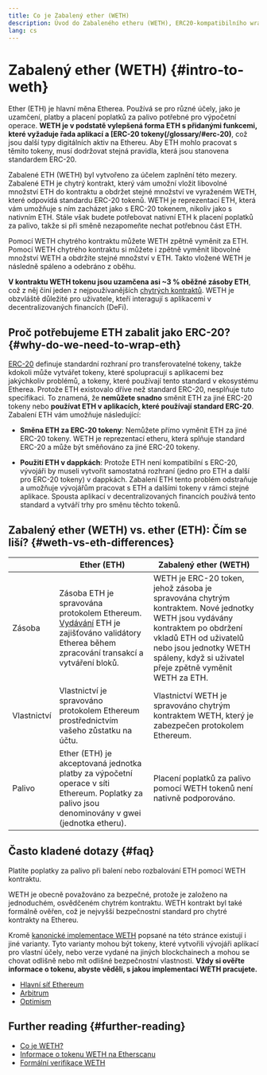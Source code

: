 ```yaml
---
title: Co je Zabalený ether (WETH)
description: Úvod do Zabaleného etheru (WETH), ERC20-kompatibilního wrapperu pro ether (ETH).
lang: cs
---
```


# Zabalený ether (WETH) {#intro-to-weth}

Ether (ETH) je hlavní měna Etherea. Používá se pro různé účely, jako je uzamčení, platby a placení poplatků za palivo potřebné pro výpočetní operace. **WETH je v podstatě vylepšená forma ETH s přidanými funkcemi, které vyžaduje řada aplikací a [ERC-20 tokeny(/glossary/#erc-20)**, což jsou další typy digitálních aktiv na Ethereu. Aby ETH mohlo pracovat s těmito tokeny, musí dodržovat stejná pravidla, která jsou stanovena standardem ERC-20.

Zabalené ETH (WETH) byl vytvořeno za účelem zaplnění této mezery. Zabalené ETH je chytrý kontrakt, který vám umožní vložit libovolné množství ETH do kontraktu a obdržet stejné množství ve vyraženém WETH, které odpovídá standardu ERC-20 tokenů. WETH je reprezentací ETH, která vám umožňuje s ním zacházet jako s ERC-20 tokenem, nikoliv jako s nativním ETH. Stále však budete potřebovat nativní ETH k placení poplatků za palivo, takže si při směně nezapomeňte nechat potřebnou část ETH.

Pomocí WETH chytrého kontraktu můžete WETH zpětně vyměnit za ETH. Pomocí WETH chytrého kontraktu si můžete i zpětně vyměnit libovolné množství WETH a obdržíte stejné množství v ETH. Takto vložené WETH je následně spáleno a odebráno z oběhu.

**V kontraktu WETH tokenu jsou uzamčena asi ~3 % oběžné zásoby ETH**, což z něj činí jeden z nejpoužívanějších [chytrých kontraktů](/glossary/#smart-contract). WETH je obzvláště důležité pro uživatele, kteří interagují s aplikacemi v decentralizovaných financích (DeFi).

## Proč potřebujeme ETH zabalit jako ERC-20? {#why-do-we-need-to-wrap-eth}

[ERC-20](/developers/docs/standards/tokens/erc-20/) definuje standardní rozhraní pro transferovatelné tokeny, takže kdokoli může vytvářet tokeny, které spolupracují s aplikacemi bez jakýchkoliv problémů, a tokeny, které používají tento standard v ekosystému Etherea. Protože ETH existovalo dříve než standard ERC-20, nesplňuje tuto specifikaci. To znamená, že **nemůžete snadno** směnit ETH za jiné ERC-20 tokeny nebo **používat ETH v aplikacích, které používají standard ERC-20**. Zabalení ETH vám umožňuje následující:

- **Směna ETH za ERC-20 tokeny**: Nemůžete přímo vyměnit ETH za jiné ERC-20 tokeny. WETH je reprezentací etheru, která splňuje standard ERC-20 a může být směňováno za jiné ERC-20 tokeny.

- **Použití ETH v dappkách**: Protože ETH není kompatibilní s ERC-20, vývojáři by museli vytvořit samostatná rozhraní (jedno pro ETH a další pro ERC-20 tokeny) v dappkách. Zabalení ETH tento problém odstraňuje a umožňuje vývojářům pracovat s ETH a dalšími tokeny v rámci stejné aplikace. Spousta aplikací v decentralizovaných financích používá tento standard a vytváří trhy pro směnu těchto tokenů.

## Zabalený ether (WETH) vs. ether (ETH): Čím se liší? {#weth-vs-eth-differences}

|             | **Ether (ETH)**                                                                                                                                                                                    | **Zabalený ether (WETH)**                                                                                                                                                                                                                             |
| ----------- | --------------------------------------------------------------------------------------------------------------------------------------------------------------------------------------------------------------------- | ------------------------------------------------------------------------------------------------------------------------------------------------------------------------------------------------------------------------------------------------------------------------ |
| Zásoba      | Zásoba ETH je spravována protokolem Ethereum. [Vydávání](/roadmap/merge/issuance) ETH je zajišťováno validátory Etherea během zpracování transakcí a vytváření bloků.                 | WETH je ERC-20 token, jehož zásoba je spravována chytrým kontraktem. Nové jednotky WETH jsou vydávány kontraktem po obdržení vkladů ETH od uživatelů nebo jsou jednotky WETH spáleny, když si uživatel přeje zpětně vyměnit WETH za ETH. |
| Vlastnictví | Vlastnictví je spravováno protokolem Ethereum prostřednictvím vašeho zůstatku na účtu.                                                                                                                | Vlastnictví WETH je spravováno chytrým kontraktem WETH, který je zabezpečen protokolem Ethereum.                                                                                                                                                         |
| Palivo      | Ether (ETH) je akceptovaná jednotka platby za výpočetní operace v síti Ethereum. Poplatky za palivo jsou denominovány v gwei (jednotka etheru). | Placení poplatků za palivo pomocí WETH tokenů není nativně podporováno.                                                                                                                                                                                  |

## Často kladené dotazy {#faq}

<ExpandableCard title="Do you pay to wrap/unwrap ETH?" eventCategory="/wrapped-eth" eventName="clicked Do you pay to wrap/unwrap ETH?">

Platíte poplatky za palivo při balení nebo rozbalování ETH pomocí WETH kontraktu.

</ExpandableCard>

<ExpandableCard title="Is WETH safe?" eventCategory="/wrapped-eth" eventName="clicked Is WETH safe?">

WETH je obecně považováno za bezpečné, protože je založeno na jednoduchém, osvědčeném chytrém kontraktu. WETH kontrakt byl také formálně ověřen, což je nejvyšší bezpečnostní standard pro chytré kontrakty na Ethereu.

</ExpandableCard>

<ExpandableCard title="Why am I seeing different WETH tokens?" eventCategory="/wrapped-eth" eventName="clicked Why am I seeing different WETH tokens?">

Kromě [kanonické implementace WETH](https://etherscan.io/token/0xc02aaa39b223fe8d0a0e5c4f27ead9083c756cc2) popsané na této stránce existují i jiné varianty. Tyto varianty mohou být tokeny, které vytvořili vývojáři aplikací pro vlastní účely, nebo verze vydané na jiných blockchainech a mohou se chovat odlišně nebo mít odlišné bezpečnostní vlastnosti. **Vždy si ověřte informace o tokenu, abyste věděli, s jakou implementací WETH pracujete.**

</ExpandableCard>

<ExpandableCard title="What are the WETH contracts on other networks?" eventCategory="/wrapped-eth" eventName="clicked What are the WETH contracts on other networks?">

- [Hlavní síť Ethereum](https://etherscan.io/token/0xC02aaA39b223FE8D0A0e5C4F27eAD9083C756Cc2)
- [Arbitrum](https://arbiscan.io/token/0x82af49447d8a07e3bd95bd0d56f35241523fbab1)
- [Optimism](https://optimistic.etherscan.io/token/0x4200000000000000000000000000000000000006)

</ExpandableCard>

## Further reading {#further-reading}

- [Co je WETH?](https://weth.tkn.eth.limo/)
- [Informace o tokenu WETH na Etherscanu](https://etherscan.io/token/0xc02aaa39b223fe8d0a0e5c4f27ead9083c756cc2)
- [Formální verifikace WETH](https://zellic.io/blog/formal-verification-weth)
